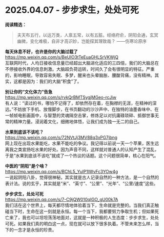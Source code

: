 2025.04.07 - 步步求生，处处可死
========

**阅读精选：**  

> 夫天布五行，以运万类，人禀五常，以有五脏。经络府俞，阴阳会通，玄冥幽微，变化难极，自非才高识妙，岂能探其理致哉？
> ——伤寒论原序

**每天休息不好，也许是你的大脑过载了**  
https://mp.weixin.qq.com/s/BeUlO3tTeEuaGHLSrVKWjQ  
互联网时代，人均日接收信息量已经超出大脑进化适应的三四倍，我们的大脑总在不停接收外界的信息刺激。大脑超负荷运转，时间久了会有很明显的特征。严重的，影响睡眠，导致容易失眠、多梦，醒来也头晕脑胀、腰酸背痛，没有精神。其实，这都是因为：我们的大脑“积食”了。

**别让你的“文化体力”告急**  
https://mp.weixin.qq.com/s/rvkQrBMTSygjMGeo-rcJiw  
有人说：“读过的书，哪怕不记得了，却依然存在着，在胸襟的无涯，在精神的深远。”不妨放下手机、放慢脚步，在书页翻动的沙沙声中、在独特的油墨香味中、在一帧帧电影画面中，与智慧的灵魂隔空击掌，修炼足以对抗庸碌琐碎、抵御世事无常的精神力量。浸润着文化，细微地体悟，让我们成为独一无二的自己。

**水果到底该不该吃？**  
https://mp.weixin.qq.com/s/72NVtJj3MV88q3xPG7jbng  
网上现在出现水果能吃，水果不能吃的争议。我记得以前说一天一个苹果，医生远离我之类宣扬吃水果的好处。因为声音不同，这样就对普通人的认知产生了混乱，于是“水果到底该不该吃”就成了一个热议的话题。这个问题很简单，核心在阳气。

**中医的“阴阳”是个啥？**  
https://mp.weixin.qq.com/s/BChL5_YulP1lWvFc3YOw4g  
一说起阴阳八卦，觉得很神秘。其实就是古人记录自然的一种方法，是一个自然的表计法。说的玄乎，其实就是“米”、“英寸”、“公里”、“光年”、“公里/速度”这些。

**步步求生，处处可死**  
https://mp.weixin.qq.com/s/7-C9jQW010qIGO_gU00k7A  
我们活在这个世界上，每天都尽情地体验着当下，生命就是完整的。当我们真正触碰当下时，生命在这一刻就是永恒。每一个当下，我都要努力争取生机；但如果死亡来了，我也可以坦坦荡荡地面对，这就是一种积极的人生态度：步步求生，处处可死。如果我们真的明白这一点，现在就可以放下很多执着。不管未来怎么样，当下的一念才是永恒的珍贵。

